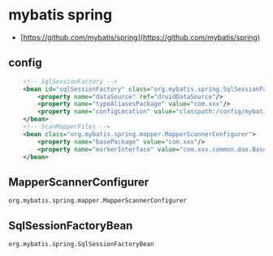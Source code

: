 # mybatis spring

- [https://github.com/mybatis/spring](https://github.com/mybatis/spring)

## config

```xml
    <!-- SqlSessionFactory -->
    <bean id="sqlSessionFactory" class="org.mybatis.spring.SqlSessionFactoryBean">
        <property name="dataSource" ref="druidDataSource"/>
        <property name="typeAliasesPackage" value="com.xxx"/>
        <property name="configLocation" value="classpath:/config/mybatis/mybatis-config.xml"/>
    </bean>
    <!-- ScanMapperFiles -->
    <bean class="org.mybatis.spring.mapper.MapperScannerConfigurer">
        <property name="basePackage" value="com.xxx"/>
        <property name="markerInterface" value="com.xxx.common.dao.BaseDao"/>
    </bean>
```

## MapperScannerConfigurer

`org.mybatis.spring.mapper.MapperScannerConfigurer`

## SqlSessionFactoryBean

`org.mybatis.spring.SqlSessionFactoryBean`
